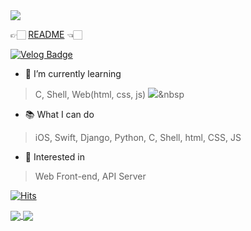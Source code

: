 <img src="https://capsule-render.vercel.app/api?type=soft&color=auto&height=100&section=header&text=hello%20world&fontSize=50&animation=blinking" />

👉🏻  [README](https://bit.ly/2WJJ3he) 👈🏻

[![Velog Badge](http://img.shields.io/badge/-Velog-20c997?style=flat&link=본인주소)](https://velog.io/@younoah)



- 🌱 I’m currently learning
> C, Shell, Web(html, css, js)
> <img src="https://img.shields.io/badge/{icons}?style={style}&logo={logo_name}&logoColor=white"/></a>&nbsp 


- 📚 What I can do
> iOS, Swift, Django, Python, C, Shell, html, CSS, JS


- 🧐 Interested in
> Web Front-end, API Server



[![Hits](https://hits.seeyoufarm.com/api/count/incr/badge.svg?url=https%3A%2F%2Fgithub.com%2Fyounoah&count_bg=%236EA9F1&title_bg=%23767676&icon=&icon_color=%23E7E7E7&title=%EB%B0%A9%EB%AC%B8%EC%9E%90%EC%88%98&edge_flat=false)](https://hits.seeyoufarm.com)

<p>
  <a href="https://github.com/younoah">
    <img align="center" src="https://github-readme-stats.vercel.app/api?username=younoah&show_icons=true&theme=blueberry" />
  </a>

  <a href="https://github.com/younoah">
    <img align="center" src="https://github-readme-stats.vercel.app/api/top-langs/?username=younoah&layout=compact" />
  </a>
</p>
